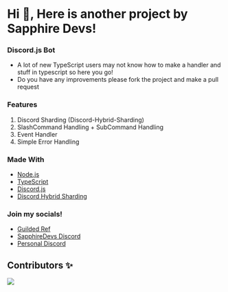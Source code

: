 <h1 align="left">Hi 👋, Here is another project by Sapphire Devs!</h1>

### Discord.js Bot

- A lot of new TypeScript users may not know how to make a handler and stuff in typescript so here you go!
- Do you have any improvements please fork the project and make a pull request

### Features

1. Discord Sharding (Discord-Hybrid-Sharding)
2. SlashCommand Handling + SubCommand Handling
3. Event Handler
4. Simple Error Handling

### Made With

- [Node.js](https://nodejs.org)
- [TypeScript](https://www.typescriptlang.org/)
- [Discord.js](https://discord.js.org/)
- [Discord Hybrid Sharding](https://www.npmjs.com/package/discord-hybrid-sharding)

### Join my socials!

- [Guilded Ref](https://www.guilded.gg?r=o4PyG3Zd)
- [SapphireDevs Discord](https://discord.gg/rTT52gJC3J)
- [Personal Discord](https://discord.gg/TKz7BMwEap)

## Contributors ✨

<a href="https://github.com/sapphiredevs/discord/graphs/contributors">
  <img src="https://stg.contrib.rocks/image?repo=sapphiredevs/discord" />
</a>